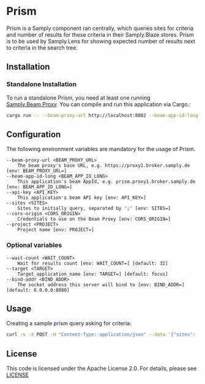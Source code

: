 # Prism

Prism is a Samply component ran centrally, which queries sites for criteria and number of results for these criteria in their Samply.Blaze stores. Prism is to be used by Samply.Lens for showing expected number of results next to criteria in the search tree. 

## Installation

### Standalone Installation

To run a standalone Prism, you need at least one running [Samply.Beam.Proxy](https://github.com/samply/beam/).
You can compile and run this application via Cargo.:

```bash
cargo run -- --beam-proxy-url http://localhost:8082 --beam-app-id-long app2.proxy2.broker --api-key App1Secret --wait-count 5 --bind-addr 127.0.0.1:8066 --sites proxy1 --cors-origin any --project bbmri --target app1
```

## Configuration

The following environment variables are mandatory for the usage of Prism.

```
--beam-proxy-url <BEAM_PROXY_URL>
    The beam proxy's base URL, e.g. https://proxy1.broker.samply.de [env: BEAM_PROXY_URL=]
--beam-app-id-long <BEAM_APP_ID_LONG>
    This application's beam AppId, e.g. prism.proxy1.broker.samply.de [env: BEAM_APP_ID_LONG=]
--api-key <API_KEY>
    This application's beam API key [env: API_KEY=]
--sites <SITES>
    Sites to initially query, separated by ';' [env: SITES=]
--cors-origin <CORS_ORIGIN>
    Credentials to use on the Beam Proxy [env: CORS_ORIGIN=]
--project <PROJECT>
    Project name [env: PROJECT=]
```

### Optional variables

```      
--wait-count <WAIT_COUNT>
    Wait for results count [env: WAIT_COUNT=] [default: 32]
--target <TARGET>
    Target_application_name [env: TARGET=] [default: focus]
--bind-addr <BIND_ADDR>
    The socket address this server will bind to [env: BIND_ADDR=] [default: 0.0.0.0:8080]
```



## Usage

Creating a sample prism query asking for criteria:

```bash
curl -v -X POST -H "Content-Type: application/json" --data '{"sites": ["proxy1"]}'  http://localhost:8066/criteria
```

## License

This code is licensed under the Apache License 2.0. For details, please see [LICENSE](./LICENSE)
